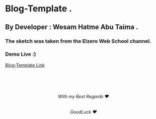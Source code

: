 # Blog-Template .

## By Developer : Wesam Hatme Abu Taima .

### The sketch was taken from the Elzero Web School channel.

### Demo Live :)

[Blog-Template Link](https://wesam-abutuaimeh.github.io/blog.com/Html)

<br/><br/>
<br/>

 <h6 align="center">With my Best Regards ❤</h6>
 <h6 align="center">GoodLuck ❤</h6>
